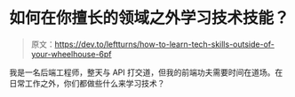 # 如何在你擅长的领域之外学习技术技能？

> 原文：<https://dev.to/leftturns/how-to-learn-tech-skills-outside-of-your-wheelhouse-6pf>

我是一名后端工程师，整天与 API 打交道，但我的前端功夫需要时间在道场。在日常工作之外，你们都做些什么来学习技术？